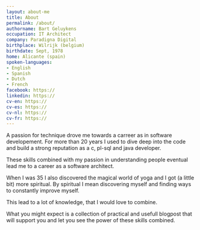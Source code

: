 ```yaml
---
layout: about-me
title: About
permalink: /about/
authorname: Bart Geluykens
occupation: IT Architect
company: Paradigna Digital
birthplace: Wilrijk (belgium)
birthdate: Sept, 1978
home: Alicante (spain)
spoken-languages: 
- English 
- Spanish 
- Dutch 
- French
facebook: https://
linkedin: https://
cv-en: https://
cv-es: https://
cv-nl: https://
cv-fr: https://
---
```


A passion for technique drove me towards a carreer as in software developement. For more than 20 years I used to dive deep into the code and build a strong reputation as a c, pl-sql and java developer.

These skills combined with my passion in understanding people eventual lead me to a career as a software architect. 

When I was 35 I also discovered the magical world of yoga and I got (a little bit) more spiritual. By spiritual I mean discovering myself and finding ways to constantly improve myself.

This lead to a lot of knowledge, that I would love to combine.

What you might expect is a collection of practical and usefull blogpost that will support you and let you see the power of these skills combined.